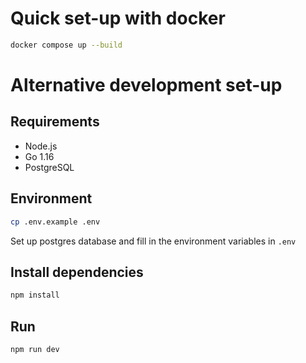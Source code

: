 # Quick set-up with docker

```sh
docker compose up --build
```

# Alternative development set-up

## Requirements
- Node.js
- Go 1.16
- PostgreSQL

## Environment

```sh
cp .env.example .env
```
Set up postgres database and fill in the environment variables in `.env`

## Install dependencies

```sh   
npm install
``` 

## Run 

```sh
npm run dev
```
